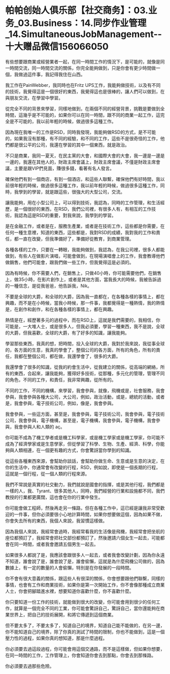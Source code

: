 # 帕帕创始人俱乐部【社交商务】：03.业务_03.Business：14.同步作业管理_14.SimultaneousJobManagement--十大赠品微信156066050

有些想要跟商業或經營業者一起，在同一時間工作的情況下，是可能的，就像是同一時間交流，同一時間交流的關係，你完全能夠做到，只是你會有更少時間做一個，我做過這件事，我記得我住在山西。

我工作在PainWebber，我同時也在Fritz UPS工作，我能夠做技術，以及有不同的技術，我覺得這是一個很好的東西，我覺得這也是很棒的，讓人們可以做到，在與朋友交流，在學習中學習。

從完全不同的背景來學習，同樣地做到，在兩個不同的經營背景，挑戰是要做到全時間，這幾乎是不可能的，如果你可以在同一時間，跟不同的商業一起工作，這完全是不可能的，我以前年輕的時候，做過很多這種工作。

因為現在我唯一的工作是RSD，同時我發現，我能夠做RSD的方式，是不可能的，如果我沒有那種，有不同的經驗，和不同的工作，這些不是很奇怪的工作，他們都是很公平的公司，我還在學習的其中一個東西，就是政治。

不只是商業，我同一夏天，在民主黨的大會，和國際大會的大會，我一邊是一邊是一邊的，我還在其他人的，財政主席會議上，財政主席會議，不僅是財政主席會議，主要是跟VIP們見面，賺很多錢，看著有名人發言。

確保他們有到一個商店，有到一個酒店，和這些人聯繫，確保他們有好時間，我以前很年輕的時候，做過很多這種工作，我以前年輕的時候，做過很多這種工作，同時，我學到的學習，就是跟這些，很強大的大型公司，交流。

讓我能夠，用在小型公司上，可以得到技術，我認為，同時的工作管理，和生活經歷，是一個很好的東西，在RSD，我們公司裡，有很多人有，有相互的工作技術，我認為這是RSD的重要，對我來說，我學到的學習。

是在金融工作，或者是在，服務生產業，或者是在技術工作，這些都是你需要，在任何一種生意裡，知道的東西，這些都是，我對RSD的成績，我對我的工作和責任，都一直在改變，但我準備好了，準備好從教育，到商業管理。

各種各樣的工作，只要在一轉眼，我能夠做到，我認為，在我公司裡，很多人都能做到，有些人在做影片演唱，可能會做到，在現場演唱會上的工作，我會教導他們做銷售，他們可能會，跟我們做一些工作，但我覺得這是必須的。

因為有時候，你不需要人們，在銷售上，只做40小時，你可能需要他們，在銷售上，做35小時，在影片創作上，或者是其他方面，當我長大的時候，我被告訴過的一種信念，是從我爸爸，他告訴我，Nik。

不要是全球的大爵，和全球的大爵，因為我一直都在，在各種各樣的事情上，都在興趣，而不是在小時候，當我小時候，那一件事，我都覺得是一種熱情，我的熱情是，在創作和創作，和在各種各樣的事情上，都在興趣。

熱情是在，經歷著多元的過程中，而在RSD上，這就是我們需要的，我相信，你可能是，一大堆人士，或是很多人，但我必須要，學習一種東西，我不是說，全球的大爵，但我喜歡，全球的大爵，有了好多的知識，讓我能夠。

學習那些東西，我真的想，把時間，投入全球的大爵，我對於我來說，我從事全球的，各方面的生意，我真的學會了，整個公司的各方面，所有的角色，所有的責任，我都在整個公司，都在做，我還學會了，很多的大爵。

我還學會了很多的知識，從我的約會生活中，從我建立的關係，從高端的網絡，所有的東西，合起來，讓我能夠，獲得好多技術，從那種，多元化的管理，管理不同的角色，不同的工作，和責任，我非常興趣，從所有的。

不同的工作，不同的機構，來學習，我會參與，就像，飛機或是，社會服務，我會參與，我會參與各種大公司，大公司，例如，政治活動，或是，總統的活動，或者是，我會參與，電子技術公司，例如，像是，我會參與。

我會參與，一些這方面，甚至是，我會參與，電子技術公司，我會參與，電子技術公司，我會參與，電子機構，甚至是，電子機構，我會參與，電子機構，我會參與，我會參與人和人類的 aç。

你可能不成為了機工學者或是機工科學家，或是機工學家或是機工學家，你可能不成為了經濟學家或是生意學家，但從學習了科學、生物、生產、經濟、科學，你能夠與人類相連，在一個更有趣的方式，你會驚訝當你學到的知識。

從這些各種東西來源，會幫助你談話，會幫助你做生命、生意或是生意的決定，在你的生活中，你通常會有改變的行程，RSD，例如說，即使是一個長期的行程，這就是一個行程，從一個人類的行程來源。

我們不常說是真實的社交動力，我們就說是國會的指揮，或是其他行程，我們都是一樣的人，我、Tyrant、很多其他人，同時，我們經營的行業和設施都不同，我們教授的行業都更廣闊，這也會在你的行業中發生。

你可能會做工程師，然後再走另一條路，但在各種工作中，這已經是讓我非常受歡迎的一件事，但你必須要很小心地計算時間，如果你想要做這個，因為如果不做，你會失去所有的東西，我個人來說，我習慣這樣做。

因為我個人來說，我經常會過時，我經常看我的生活像是飛機，我經常會把坐航的座位都預訂了，我經常會把社交部份都預訂了，然後邀請六個女生一起去，可能都會在同一時間，或者我會邀請五個男生一起去。

如果很多人都說了是，我應該會跟很多人一起去，或者我會改變計劃，因為你永遠不知道，誰會說了是，誰會說了是，誰會偷懶，這就是為什麼飛機公司做的，因為數據上，有一定的數量的人會偷懶，特別是在你發展的一段時間。

你不會有很大意義的關係，跟這些人有很深的關係，你會想要跟他們聯繫，同樣的事情，也會有工作和商業技術，如果你是第一次開始工作，你不會像那種成立商業人士，你會把腳踏進水裡，想要知道你喜歡什麼，你不喜歡什麼。

你只要知道一份工作的技術，就能做到很大的改變，你可能會用到很少的任何工作，就算是一個完全不同的工業，你可能會驚訝自己，驚訝自己，當你還能夠在商業世界上，把自己的技術展開，和將它傳遞到這個商業。

但不要太多了，不要太多了，知道自己的境界，知道自己能不能做的，在另一邊，你不能知道自己的境界，除了你真的測試了時間的限制，你也不能做到，這是一個壓力性的過程，如果你真的想知道，那是什麼過程。

你必須要去過這段過程，你可能會用這個交通路，而不是這樣做，但如果你想要，在同一時間的工作，工作管理上，你會知道你會去到那點，你會去到那條路。

你必須要去過那些危險。